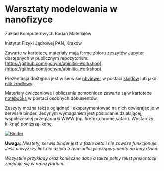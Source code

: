 # Warsztaty modelowania w nanofizyce

Zakład Komputerowych Badań Materiałów

Instytut Fizyki Jądrowej PAN, Kraków

Zawarte w kartotece materiały mają formę zbioru zeszytów [Jupyter](https://jupyter.org/) dostępnych w publicznym repozytorium:
[https://github.com/jochym/abinitio-workshop](https://github.com/jochym/abinitio-workshop). 

Prezentacja dostępna jest w serwisie [nbviewer](https://nbviewer.ipython.org/) w postaci [slajdów](https://nbviewer.ipython.org/format/slides/github/jochym/abinitio-workshop/blob/master/notebooks/Prezentacja.ipynb)  lub jako [plik źródłowy](https://nbviewer.ipython.org/github/jochym/abinitio-workshop/blob/master/notebooks/Prezentacja.ipynb). 

Materiały ćwiczeniowe i obliczenia pomocnicze zawarte są w kartotece [notebooks](https://nbviewer.ipython.org/github/jochym/abinitio-workshop/tree/master/notebooks/) w postaci osobnych dokumentów. 

Zeszyty można także oglądnąć i eksperymentować na nich otwierając je w serwisie binder. Jedynym wymaganiem jest posiadanie działającej, współczesnej przeglądarki WWW (np. firefox,chrome,safari). Wystarczy kliknąć poniższą ikonę.

[![Binder](http://mybinder.org/badge.svg)](http://beta.mybinder.org/v2/gh/jochym/abinitio-workshop/master) 

**Uwaga:** *Niestety, serwis binder jest w fazie beta i nie zawsze funkcjonuje. Jeśli powyższy link nie działa trzeba odłożyć eksperymenty na inny dzień.*

*Wszystkie przykłady oraz konieczne dane a także pełny tekst prezentacji znajduje się w repozytorium.*

 
 
